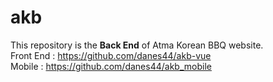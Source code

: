 # akb
This repository is the **Back End** of Atma Korean BBQ website.  
Front End  : https://github.com/danes44/akb-vue  
Mobile    : https://github.com/danes44/akb_mobile  
